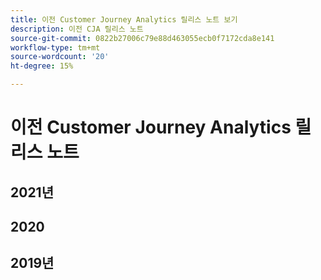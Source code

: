 ```yaml
---
title: 이전 Customer Journey Analytics 릴리스 노트 보기
description: 이전 CJA 릴리스 노트
source-git-commit: 0822b27006c79e88d463055ecb0f7172cda8e141
workflow-type: tm+mt
source-wordcount: '20'
ht-degree: 15%

---
```



# 이전 Customer Journey Analytics 릴리스 노트

## 2021년


## 2020


## 2019년
